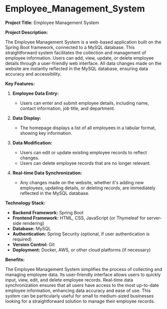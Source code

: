 # Employee_Management_System

**Project Title:** Employee Management System

**Project Description:**

The Employee Management System is a web-based application built on the Spring Boot framework, connected to a MySQL database. This straightforward system facilitates the collection and management of employee information. Users can add, view, update, or delete employee details through a user-friendly web interface. All data changes made on the website are instantly reflected in the MySQL database, ensuring data accuracy and accessibility.

**Key Features:**

1. **Employee Data Entry:**
   - Users can enter and submit employee details, including name, contact information, job title, and department.

2. **Data Display:**
   - The homepage displays a list of all employees in a tabular format, showing key information.

3. **Data Modification:**
   - Users can edit or update existing employee records to reflect changes.
   - Users can delete employee records that are no longer relevant.

4. **Real-time Data Synchronization:**
   - Any changes made on the website, whether it's adding new employees, updating details, or deleting records, are immediately reflected in the MySQL database.

**Technology Stack:**

- **Backend Framework:** Spring Boot
- **Frontend Framework:** HTML, CSS, JavaScript (or Thymeleaf for server-side rendering)
- **Database:** MySQL
- **Authentication:** Spring Security (optional, if user authentication is required)
- **Version Control:** Git
- **Deployment:** Docker, AWS, or other cloud platforms (if necessary)

**Benefits:**

The Employee Management System simplifies the process of collecting and managing employee data. Its user-friendly interface allows users to quickly input, view, edit, and delete employee records. Real-time data synchronization ensures that all users have access to the most up-to-date employee information, enhancing data accuracy and ease of use. This system can be particularly useful for small to medium-sized businesses looking for a straightforward solution to manage their employee records.
